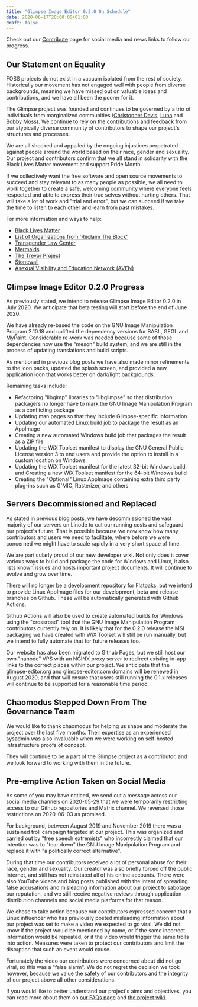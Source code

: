 ```yaml
---
title: "Glimpse Image Editor 0.2.0 On Schedule"
date: 2020-06-17T20:00:00+01:00
draft: false
---
```

Check out our [Contribute](/contribute/) page for social media and news links to follow our progress.

## Our Statement on Equality
FOSS projects do not exist in a vacuum isolated from the rest of society. Historically our movement has not engaged well with people from diverse backgrounds, meaning we have missed out on valuable ideas and contributions, and we have all been the poorer for it.

The Glimpse project was founded and continues to be governed by a trio of individuals from marginalized communities ([Christopher Davis](https://twitter.com/brain_blasted_), [Luna](https://twitter.com/Clipsey5) and [Bobby Moss](https://twitter.com/trechnex)). We continue to rely on the contributions and feedback from our atypically diverse community of contributors to shape our project's structures and processes.

We are all shocked and appalled by the ongoing injustices perpetrated against people around the world based on their race, gender and sexuality. Our project and contributors confirm that we all stand in solidarity with the Black Lives Matter movement and support Pride Month.

If we collectively want the free software and open source movements to succeed and stay relevant to as many people as possible, we all need to work together to create a safe, welcoming community where everyone feels respected and able to express their true selves without hurting others. That will take a lot of work and "trial and error", but we can succeed if we take the time to listen to each other and learn from past mistakes.

For more information and ways to help:

* [Black Lives Matter](https://blacklivesmatter.com)
* [List of Organizations from 'Reclaim The Block'](https://docs.google.com/document/d/1yLWGTQIe3967hdc9RSxBq5s6KKZHe-3_mWp5oemd7OA/preview?pru=AAABcpUiX3k%2AY6Q4I6UBtkH3lLz9GVLg0A)
* [Transgender Law Center](https://transgenderlawcenter.org/donate)
* [Mermaids](https://mermaidsuk.org.uk)
* [The Trevor Project](https://www.thetrevorproject.org)
* [Stonewall](https://www.stonewall.org.uk)
* [Asexual Visibility and Education Network (AVEN)](https://www.asexuality.org)

## Glimpse Image Editor 0.2.0 Progress
As previously stated, we intend to release Glimpse Image Editor 0.2.0 in July 2020. We anticipate that beta testing will start before the end of June 2020.

We have already re-based the code on the GNU Image Manipulation Program 2.10.18 and uplifted the dependency versions for BABL, GEGL and MyPaint. Considerable re-work was needed because some of those dependencies now use the "meson" build system, and we are still in the process of updating translations and build scripts.

As mentioned in previous blog posts we have also made minor refinements to the icon packs, updated the splash screen, and provided a new application icon that works better on dark/light backgrounds.

Remaining tasks include:

* Refactoring "libgimp" libraries to "libglimpse" so that distribution packagers no longer have to mark the GNU Image Manipulation Program as a conflicting package
* Updating man pages so that they include Glimpse-specific information
* Updating our automated Linux build job to package the result as an AppImage
* Creating a new automated Windows build job that packages the result as a ZIP file
* Updating the WiX Toolset manifest to display the GNU General Public License version 3 to end users and provide the option to install in a custom location on Windows
* Updating the WiX Toolset manifest for the latest 32-bit Windows build, and Creating a new WiX Toolset manifest for the 64-bit Windows build
* Creating the "Optional" Linux AppImage containing extra third party plug-ins such as G'MIC, Rasterizer, and others

## Servers Decommissioned and Replaced
As stated in previous blog posts, we have decommissioned the vast majority of our servers on Linode to cut our running costs and safeguard our project's future. That is possible because we now know how many contributors and users we need to facilitate, where before we were concerned we might have to scale rapidly in a very short space of time.

We are particularly proud of our new developer wiki. Not only does it cover various ways to build and package the code for Windows and Linux, it also lists known issues and hosts important project documents. It will continue to evolve and grow over time.

There will no longer be a development repository for Flatpaks, but we intend to provide Linux AppImage files for our development, beta and release branches on Github. These will be automatically generated with Github Actions.

Github Actions will also be used to create automated builds for Windows using the "crossroad" tool that the GNU Image Manipulation Program contributors currently rely on. It is likely that for the 0.2.0 release the MSI packaging we have created with WiX Toolset will still be run manually, but we intend to fully automate that for future releases too.

Our website has also been migrated to Github Pages, but we still host our own "nanode" VPS with an NGINX proxy server to redirect existing in-app links to the correct places within our project. We anticipate that the glimpse-editor.org and glimpse-editor.com domains will be renewed in August 2020, and that will ensure that users still running the 0.1.x releases will continue to be supported for a reasonable time period.

## Chaomodus Stepped Down From The Governance Team
We would like to thank chaomodus for helping us shape and moderate the project over the last five months. Their expertise as an experienced sysadmin was also invaluable when we were working on self-hosted infrastructure proofs of concept.

They will continue to be a part of the Glimpse project as a contributor, and we look forward to working with them in the future.

## Pre-emptive Action Taken on Social Media
As some of you may have noticed, we send out a message across our social media channels on 2020-05-29 that we were temporarily restricting access to our Github repositories and Matrix channel. We reversed those restrictions on 2020-06-03 as promised.

For background, between August 2019 and November 2019 there was a sustained troll campaign targeted at our project. This was organized and carried out by "free speech extremists" who incorrectly claimed that our intention was to "tear down" the GNU Image Manipulation Program and replace it with "a politically correct alternative".

During that time our contributors received a lot of personal abuse for their race, gender and sexuality. Our creator was also briefly forced off the public Internet, and still has not reinstated all of his online accounts. There were also YouTube videos and blog posts published with the intent of spreading false accusations and misleading information about our project to sabotage our reputation, and we still receive negative reviews through application distribution channels and social media platforms for that reason.

We chose to take action because our contributors expressed concern that a Linux influencer who has previously posted misleading information about our project was set to make a video we expected to go viral. We did not know if the project would be mentioned by name, or if the same incorrect information would be repeated, or if the video would trigger the same trolls into action. Measures were taken to protect our contributors and limit the disruption that such an event would cause.

Fortunately the video our contributors were concerned about did not go viral, so this was a "false alarm". We do not regret the decision we took however, because we value the safety of our contributors and the integrity of our project above all other considerations.

If you would like to better understand our project's aims and objectives, you can read more about them on [our FAQs page](/about/#do-you-intend-to-replace-the-gnu-image-manipulation-program) and [the project wiki](https://github.com/glimpse-editor/Glimpse/wiki/Development-Priorities).
